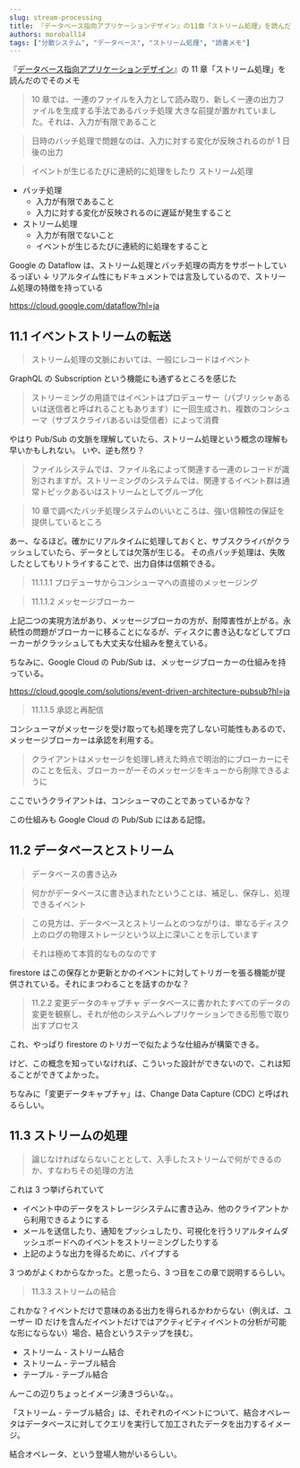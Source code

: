 ```yaml
---
slug: stream-processing
title: 『データベース指向アプリケーションデザイン』の11章「ストリーム処理」を読んだのでそのメモ
authors: moroball14
tags: ["分散システム", "データベース", "ストリーム処理", "読書メモ"]
---
```


『[データベース指向アプリケーションデザイン](https://www.oreilly.co.jp/books/9784873118703/)』の 11 章「ストリーム処理」を読んだのでそのメモ

<!--truncate-->

> 10 章では、一連のファイルを入力として読み取り、新しく一連の出力ファイルを生成する手法であるバッチ処理
> 大きな前提が置かれていました。それは、入力が有限であること

> 日時のバッチ処理で問題なのは、入力に対する変化が反映されるのが 1 日後の出力

> イベントが生じるたびに連続的に処理をしたり
> ストリーム処理

- バッチ処理
  - 入力が有限であること
  - 入力に対する変化が反映されるのに遅延が発生すること
- ストリーム処理
  - 入力が有限でないこと
  - イベントが生じるたびに連続的に処理をすること

Google の Dataflow は、ストリーム処理とバッチ処理の両方をサポートしているっぽい ↓
リアルタイム性にもドキュメントでは言及しているので、ストリーム処理の特徴を持っている

https://cloud.google.com/dataflow?hl=ja

## 11.1 イベントストリームの転送

> ストリーム処理の文脈においては、一般にレコードはイベント

GraphQL の Subscription という機能にも通ずるところを感じた

> ストリーミングの用語ではイベントはプロデューサー（パブリッシャあるいは送信者と呼ばれることもあります）に一回生成され、複数のコンシューマ（サブスクライバあるいは受信者）によって消費

やはり Pub/Sub の文脈を理解していたら、ストリーム処理という概念の理解も早いかもしれない。
いや、逆も然り？

> ファイルシステムでは、ファイル名によって関連する一連のレコードが識別されますが。ストリーミングのシステムでは、関連するイベント群は通常トピックあるいはストリームとしてグループ化

> 10 章で調べたバッチ処理システムのいいところは、強い信頼性の保証を提供しているところ

あー、なるほど。確かにリアルタイムに処理しておくと、サブスクライバがクラッシュしていたら、データとしては欠落が生じる。
その点バッチ処理は、失敗したとしてもリトライすることで、出力自体は信頼できる。

> 11.1.1.1 プロデューサからコンシューマへの直接のメッセージング

> 11.1.1.2 メッセージブローカー

上記二つの実現方法があり、メッセージブローカの方が、耐障害性が上がる。永続性の問題がブローカーに移ることになるが、ディスクに書き込むなどしてブローカーがクラッシュしても大丈夫な仕組みを整えている。

ちなみに、Google Cloud の Pub/Sub は、メッセージブローカーの仕組みを持っている。

https://cloud.google.com/solutions/event-driven-architecture-pubsub?hl=ja

> 11.1.1.5 承認と再配信

コンシューマがメッセージを受け取っても処理を完了しない可能性もあるので、メッセージブローカーは承認を利用する。

> クライアントはメッセージを処理し終えた時点で明治的にブローカーにそのことを伝え、ブローカーがーそのメッセージをキューから削除できるように

ここでいうクライアントは、コンシューマのことであっているかな？

この仕組みも Google Cloud の Pub/Sub にはある記憶。

## 11.2 データベースとストリーム

> データベースの書き込み

> 何かがデータベースに書き込まれたということは、補足し、保存し、処理できるイベント

> この見方は、データベースとストリームとのつながりは、単なるディスク上のログの物理ストレージという以上に深いことを示しています

> それは極めて本質的なものなのです

firestore はこの保存とか更新とかのイベントに対してトリガーを張る機能が提供されている。それにまつわることを話すのかな？

> 11.2.2 変更データのキャプチャ
> データベースに書かれたすべてのデータの変更を観察し、それが他のシステムへレプリケーションできる形態で取り出すプロセス

これ、やっぱり firestore のトリガーで似たような仕組みが構築できる。

けど、この概念を知っていなければ、こういった設計ができないので、これは知ることができてよかった。

ちなみに「変更データキャプチャ」は、Change Data Capture (CDC) と呼ばれるらしい。

## 11.3 ストリームの処理

> 論じなければならないこととして、入手したストリームで何ができるのか、すなわちその処理の方法

これは 3 つ挙げられていて

- イベント中のデータをストレージシステムに書き込み、他のクライアントから利用できるようにする
- メールを送信したり、通知をプッシュしたり、可視化を行うリアルタイムダッシュボードへのイベントをストリーミングしたりする
- 上記のような出力を得るために、パイプする

3 つめがよくわからなかった。と思ったら、3 つ目をこの章で説明するらしい。

> 11.3.3 ストリームの結合

これかな？イベントだけで意味のある出力を得られるかわからない（例えば、ユーザー ID だけを含んだイベントだけではアクティビティイベントの分析が可能な形にならない）場合、結合というステップを挟む。

- ストリーム - ストリーム結合
- ストリーム - テーブル結合
- テーブル - テーブル結合

んーこの辺りちょっとイメージ湧きづらいな。。

「ストリーム - テーブル結合」は、それぞれのイベントについて、結合オペレータはデータベースに対してクエリを実行して加工されたデータを出力するイメージ。

結合オペレータ、という登場人物がいるらしい。
